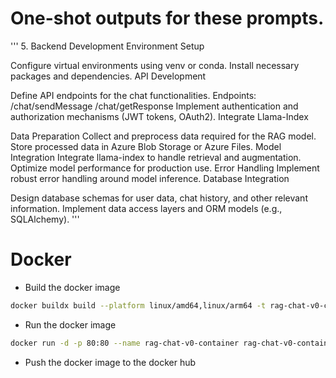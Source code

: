 # One-shot outputs for these prompts.

'''
5. Backend Development
Environment Setup

Configure virtual environments using venv or conda.
Install necessary packages and dependencies.
API Development

Define API endpoints for the chat functionalities.
Endpoints:
/chat/sendMessage
/chat/getResponse
Implement authentication and authorization mechanisms (JWT tokens, OAuth2).
Integrate Llama-Index

Data Preparation
Collect and preprocess data required for the RAG model.
Store processed data in Azure Blob Storage or Azure Files.
Model Integration
Integrate llama-index to handle retrieval and augmentation.
Optimize model performance for production use.
Error Handling
Implement robust error handling around model inference.
Database Integration

Design database schemas for user data, chat history, and other relevant information.
Implement data access layers and ORM models (e.g., SQLAlchemy).
'''

# Docker 
- Build the docker image
```bash
docker buildx build --platform linux/amd64,linux/arm64 -t rag-chat-v0-container/rag-chat-v0:latest --load .
```
- Run the docker image
```bash
docker run -d -p 80:80 --name rag-chat-v0-container rag-chat-v0-container/rag-chat-v0:latest
```
- Push the docker image to the docker hub
```